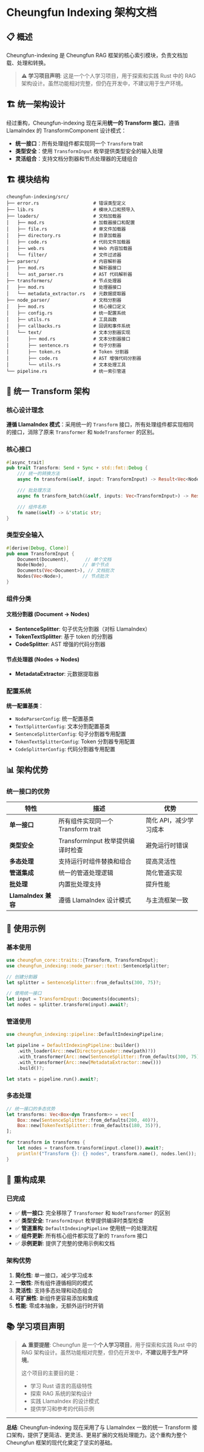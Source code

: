 # Cheungfun Indexing 架构文档

## 📋 概述

Cheungfun-indexing 是 Cheungfun RAG 框架的核心索引模块，负责文档加载、处理和转换。

> **⚠️ 学习项目声明**: 这是一个个人学习项目，用于探索和实践 Rust 中的 RAG 架构设计。虽然功能相对完整，但仍在开发中，不建议用于生产环境。

## 🏗️ 统一架构设计

经过重构，Cheungfun-indexing 现在采用**统一的 Transform 接口**，遵循 LlamaIndex 的 TransformComponent 设计模式：

- **统一接口**：所有处理组件都实现同一个 `Transform` trait
- **类型安全**：使用 `TransformInput` 枚举提供类型安全的输入处理
- **灵活组合**：支持文档分割器和节点处理器的无缝组合

## 🏗️ 模块结构

```text
cheungfun-indexing/src/
├── error.rs                    # 错误类型定义
├── lib.rs                      # 模块入口和预导入
├── loaders/                    # 文档加载器
│   ├── mod.rs                  # 加载器接口和配置
│   ├── file.rs                 # 单文件加载器
│   ├── directory.rs            # 目录加载器
│   ├── code.rs                 # 代码文件加载器
│   ├── web.rs                  # Web 内容加载器
│   └── filter/                 # 文件过滤器
├── parsers/                    # 内容解析器
│   ├── mod.rs                  # 解析器接口
│   └── ast_parser.rs           # AST 代码解析器
├── transformers/               # 节点处理器
│   ├── mod.rs                  # 处理器接口
│   └── metadata_extractor.rs   # 元数据提取器
├── node_parser/                # 文档分割器
│   ├── mod.rs                  # 核心接口定义
│   ├── config.rs               # 统一配置系统
│   ├── utils.rs                # 工具函数
│   ├── callbacks.rs            # 回调和事件系统
│   └── text/                   # 文本分割器实现
│       ├── mod.rs              # 文本分割器接口
│       ├── sentence.rs         # 句子分割器
│       ├── token.rs            # Token 分割器
│       ├── code.rs             # AST 增强代码分割器
│       └── utils.rs            # 文本处理工具
└── pipeline.rs                 # 统一索引管道
```

## 🔄 统一 Transform 架构

### 核心设计理念

**遵循 LlamaIndex 模式**：采用统一的 `Transform` 接口，所有处理组件都实现相同的接口，消除了原来 `Transformer` 和 `NodeTransformer` 的区别。

### 核心接口

```rust
#[async_trait]
pub trait Transform: Send + Sync + std::fmt::Debug {
    /// 统一的转换方法
    async fn transform(&self, input: TransformInput) -> Result<Vec<Node>>;

    /// 批处理方法
    async fn transform_batch(&self, inputs: Vec<TransformInput>) -> Result<Vec<Node>>;

    /// 组件名称
    fn name(&self) -> &'static str;
}
```

### 类型安全输入

```rust
#[derive(Debug, Clone)]
pub enum TransformInput {
    Document(Document),      // 单个文档
    Node(Node),             // 单个节点
    Documents(Vec<Document>), // 文档批次
    Nodes(Vec<Node>),       // 节点批次
}
```

### 组件分类

#### 文档分割器 (Document → Nodes)

- **SentenceSplitter**: 句子优先分割器（对标 LlamaIndex）
- **TokenTextSplitter**: 基于 token 的分割器
- **CodeSplitter**: AST 增强的代码分割器

#### 节点处理器 (Nodes → Nodes)

- **MetadataExtractor**: 元数据提取器

### 配置系统

**统一配置基类**：

- `NodeParserConfig`: 统一配置基类
- `TextSplitterConfig`: 文本分割配置基类
- `SentenceSplitterConfig`: 句子分割器专用配置
- `TokenTextSplitterConfig`: Token 分割器专用配置
- `CodeSplitterConfig`: 代码分割器专用配置

## 📊 架构优势

### 统一接口的优势

| 特性 | 描述 | 优势 |
|------|------|------|
| **单一接口** | 所有组件实现同一个 Transform trait | 简化 API，减少学习成本 |
| **类型安全** | TransformInput 枚举提供编译时检查 | 避免运行时错误 |
| **多态处理** | 支持运行时组件替换和组合 | 提高灵活性 |
| **管道集成** | 统一的管道处理逻辑 | 简化管道实现 |
| **批处理** | 内置批处理支持 | 提升性能 |
| **LlamaIndex 兼容** | 遵循 LlamaIndex 设计模式 | 与主流框架一致 |

## 🔧 使用示例

### 基本使用

```rust
use cheungfun_core::traits::{Transform, TransformInput};
use cheungfun_indexing::node_parser::text::SentenceSplitter;

// 创建分割器
let splitter = SentenceSplitter::from_defaults(300, 75)?;

// 使用统一接口
let input = TransformInput::Documents(documents);
let nodes = splitter.transform(input).await?;
```

### 管道使用

```rust
use cheungfun_indexing::pipeline::DefaultIndexingPipeline;

let pipeline = DefaultIndexingPipeline::builder()
    .with_loader(Arc::new(DirectoryLoader::new(path)?))
    .with_transformer(Arc::new(SentenceSplitter::from_defaults(300, 75)?))
    .with_transformer(Arc::new(MetadataExtractor::new()))
    .build()?;

let stats = pipeline.run().await?;
```

### 多态处理

```rust
// 统一接口的多态优势
let transforms: Vec<Box<dyn Transform>> = vec![
    Box::new(SentenceSplitter::from_defaults(200, 40)?),
    Box::new(TokenTextSplitter::from_defaults(180, 35)?),
];

for transform in transforms {
    let nodes = transform.transform(input.clone()).await?;
    println!("Transform {}: {} nodes", transform.name(), nodes.len());
}
```

## 🚀 重构成果

### 已完成

- ✅ **统一接口**: 完全移除了 `Transformer` 和 `NodeTransformer` 的区别
- ✅ **类型安全**: `TransformInput` 枚举提供编译时类型检查
- ✅ **管道重构**: `DefaultIndexingPipeline` 使用统一的处理流程
- ✅ **组件更新**: 所有核心组件都实现了新的 `Transform` 接口
- ✅ **示例更新**: 提供了完整的使用示例和文档

### 架构优势

1. **简化性**: 单一接口，减少学习成本
2. **一致性**: 所有组件遵循相同的模式
3. **灵活性**: 支持多态处理和动态组合
4. **可扩展性**: 新组件更容易添加和集成
5. **性能**: 零成本抽象，无额外运行时开销

## 📚 学习项目声明

> **⚠️ 重要提醒**: Cheungfun 是一个**个人学习项目**，用于探索和实践 Rust 中的 RAG 架构设计。虽然功能相对完整，但仍在开发中，**不建议用于生产环境**。
>
> 这个项目的主要目的是：
> - 学习 Rust 语言的高级特性
> - 探索 RAG 系统的架构设计
> - 实践 LlamaIndex 的设计模式
> - 提供学习和参考的代码示例

---

**总结**: Cheungfun-indexing 现在采用了与 LlamaIndex 一致的统一 Transform 接口架构，提供了更简洁、更灵活、更易扩展的文档处理能力。这个重构为整个 Cheungfun 框架的现代化奠定了坚实的基础。
